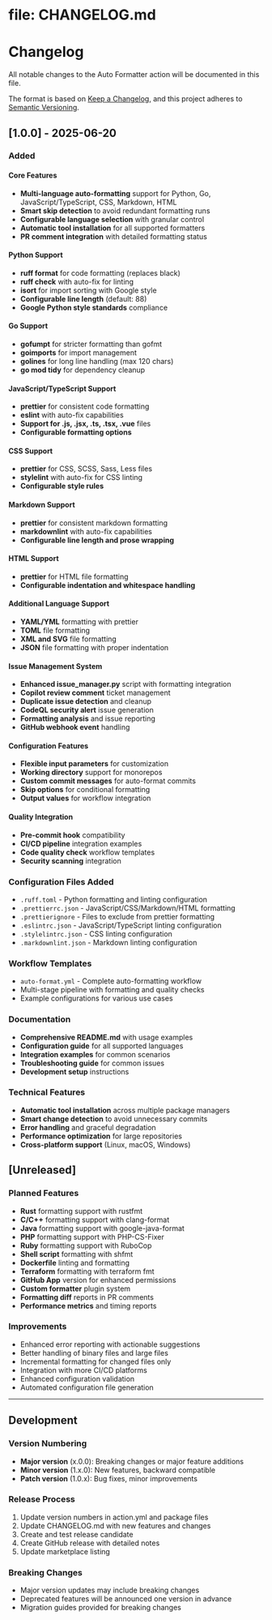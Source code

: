 # file: CHANGELOG.md
# Changelog

All notable changes to the Auto Formatter action will be documented in this file.

The format is based on [Keep a Changelog](https://keepachangelog.com/en/1.0.0/),
and this project adheres to [Semantic Versioning](https://semver.org/spec/v2.0.0.html).

## [1.0.0] - 2025-06-20

### Added

#### Core Features
- **Multi-language auto-formatting** support for Python, Go, JavaScript/TypeScript, CSS, Markdown, HTML
- **Smart skip detection** to avoid redundant formatting runs
- **Configurable language selection** with granular control
- **Automatic tool installation** for all supported formatters
- **PR comment integration** with detailed formatting status

#### Python Support
- **ruff format** for code formatting (replaces black)
- **ruff check** with auto-fix for linting
- **isort** for import sorting with Google style
- **Configurable line length** (default: 88)
- **Google Python style standards** compliance

#### Go Support
- **gofumpt** for stricter formatting than gofmt
- **goimports** for import management
- **golines** for long line handling (max 120 chars)
- **go mod tidy** for dependency cleanup

#### JavaScript/TypeScript Support
- **prettier** for consistent code formatting
- **eslint** with auto-fix capabilities
- **Support for .js, .jsx, .ts, .tsx, .vue** files
- **Configurable formatting options**

#### CSS Support
- **prettier** for CSS, SCSS, Sass, Less files
- **stylelint** with auto-fix for CSS linting
- **Configurable style rules**

#### Markdown Support
- **prettier** for consistent markdown formatting
- **markdownlint** with auto-fix capabilities
- **Configurable line length and prose wrapping**

#### HTML Support
- **prettier** for HTML file formatting
- **Configurable indentation and whitespace handling**

#### Additional Language Support
- **YAML/YML** formatting with prettier
- **TOML** file formatting
- **XML and SVG** file formatting
- **JSON** file formatting with proper indentation

#### Issue Management System
- **Enhanced issue_manager.py** script with formatting integration
- **Copilot review comment** ticket management
- **Duplicate issue detection** and cleanup
- **CodeQL security alert** issue generation
- **Formatting analysis** and issue reporting
- **GitHub webhook event** handling

#### Configuration Features
- **Flexible input parameters** for customization
- **Working directory** support for monorepos
- **Custom commit messages** for auto-format commits
- **Skip options** for conditional formatting
- **Output values** for workflow integration

#### Quality Integration
- **Pre-commit hook** compatibility
- **CI/CD pipeline** integration examples
- **Code quality check** workflow templates
- **Security scanning** integration

### Configuration Files Added
- `.ruff.toml` - Python formatting and linting configuration
- `.prettierrc.json` - JavaScript/CSS/Markdown/HTML formatting
- `.prettierignore` - Files to exclude from prettier formatting
- `.eslintrc.json` - JavaScript/TypeScript linting configuration
- `.stylelintrc.json` - CSS linting configuration
- `.markdownlint.json` - Markdown linting configuration

### Workflow Templates
- `auto-format.yml` - Complete auto-formatting workflow
- Multi-stage pipeline with formatting and quality checks
- Example configurations for various use cases

### Documentation
- **Comprehensive README.md** with usage examples
- **Configuration guide** for all supported languages
- **Integration examples** for common scenarios
- **Troubleshooting guide** for common issues
- **Development setup** instructions

### Technical Features
- **Automatic tool installation** across multiple package managers
- **Smart change detection** to avoid unnecessary commits
- **Error handling** and graceful degradation
- **Performance optimization** for large repositories
- **Cross-platform support** (Linux, macOS, Windows)

## [Unreleased]

### Planned Features
- **Rust** formatting support with rustfmt
- **C/C++** formatting support with clang-format
- **Java** formatting support with google-java-format
- **PHP** formatting support with PHP-CS-Fixer
- **Ruby** formatting support with RuboCop
- **Shell script** formatting with shfmt
- **Dockerfile** linting and formatting
- **Terraform** formatting with terraform fmt
- **GitHub App** version for enhanced permissions
- **Custom formatter** plugin system
- **Formatting diff** reports in PR comments
- **Performance metrics** and timing reports

### Improvements
- Enhanced error reporting with actionable suggestions
- Better handling of binary files and large files
- Incremental formatting for changed files only
- Integration with more CI/CD platforms
- Enhanced configuration validation
- Automated configuration file generation

---

## Development

### Version Numbering
- **Major version** (x.0.0): Breaking changes or major feature additions
- **Minor version** (1.x.0): New features, backward compatible
- **Patch version** (1.0.x): Bug fixes, minor improvements

### Release Process
1. Update version numbers in action.yml and package files
2. Update CHANGELOG.md with new features and changes
3. Create and test release candidate
4. Create GitHub release with detailed notes
5. Update marketplace listing

### Breaking Changes
- Major version updates may include breaking changes
- Deprecated features will be announced one version in advance
- Migration guides provided for breaking changes
